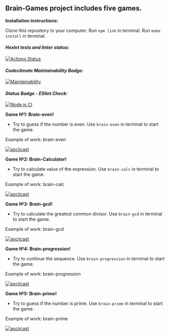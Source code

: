 ## Brain-Games project includes five games.
**Installation instructions:**

Clone this repository to your computer. Run `npm link` in terminal. Run `make install` in terminal.

#### *Hexlet tests and linter status:*
[![Actions Status](https://github.com/Alla-Zyapaeva/frontend-project-lvl1/workflows/hexlet-check/badge.svg)](https://github.com/Alla-Zyapaeva/frontend-project-lvl1/actions)

#### *Codeclimate Maintainability Badge:*
[![Maintainability](https://api.codeclimate.com/v1/badges/a99a88d28ad37a79dbf6/maintainability)](https://codeclimate.com/github/codeclimate/codeclimate/maintainability)

#### *Status Badge - ESlint Check:*
[![Node.js CI](https://github.com/Alla-Zyapaeva/frontend-project-lvl1/actions/workflows/node.js.yml/badge.svg?branch=Node.js-CI-1)](https://github.com/Alla-Zyapaeva/frontend-project-lvl1/actions/workflows/node.js.yml)

**Game №1: Brain-even!** 
- Try to guess if the number is even. Use `brain-even` in terminal to start the game.

Example of work: brain-even

[![asciicast](https://asciinema.org/a/L1ve4szT6ljyIyhFPgJuanclZ.svg)](https://asciinema.org/a/L1ve4szT6ljyIyhFPgJuanclZ)

**Game №2: Brain-Calculator!**
- Try to calculate value of the expression. Use `brain-calc` in terminal to start the game.

Example of work: brain-calc

[![asciicast](https://asciinema.org/a/m8lpFrDpKBsh3Wk21mPIpU4th.svg)](https://asciinema.org/a/m8lpFrDpKBsh3Wk21mPIpU4th)

**Game №3: Brain-gcd!**
- Try to calculate the greatest common divisor. Use `brain-gcd` in terminal to start the game.

Example of work: brain-gcd

[![asciicast](https://asciinema.org/a/ykG3WWPt10Er81Dh0yQgMfcnf.svg)](https://asciinema.org/a/ykG3WWPt10Er81Dh0yQgMfcnf)

**Game №4: Brain-progression!**
- Try to continue the sequence. Use `brain-progression` in terminal to start the game.

Example of work: brain-progression

[![asciicast](https://asciinema.org/a/XO5Vi29nRKthpKuOCZO3QMEL3.svg)](https://asciinema.org/a/XO5Vi29nRKthpKuOCZO3QMEL3)

**Game №5: Brain-prime!**
- Try to guess if the number is prime. Use `brain-prime` in terminal to start the game.

Example of work: brain-prime

[![asciicast](https://asciinema.org/a/vw8phThihuLpLssX0K15cG7VX.svg)](https://asciinema.org/a/vw8phThihuLpLssX0K15cG7VX)
